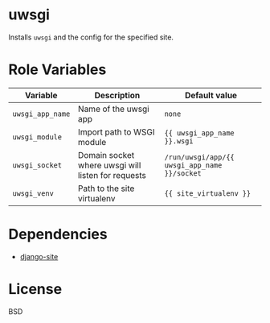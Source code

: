 uwsgi
=====
Installs `uwsgi` and the config for the specified site.

Role Variables
==============
| Variable | Description | Default value |
|----------|-------------|---------------|
|`uwsgi_app_name`| Name of the uwsgi app | `none` |
|`uwsgi_module`| Import path to WSGI module | `{{ uwsgi_app_name }}.wsgi` |
|`uwsgi_socket`| Domain socket where uwsgi will listen for requests | `/run/uwsgi/app/{{ uwsgi_app_name }}/socket` |
|`uwsgi_venv` | Path to the site virtualenv | `{{ site_virtualenv }}` |

Dependencies
============
- [django-site](https://github.com/LucianU/ansible-django-site)

License
=======
BSD
